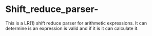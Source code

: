 # Shift_reduce_parser-
This is a LR(1) shift reduce parser for arithmetic expressions. It can determine is an expression is valid and if it is it can calculate it. 
